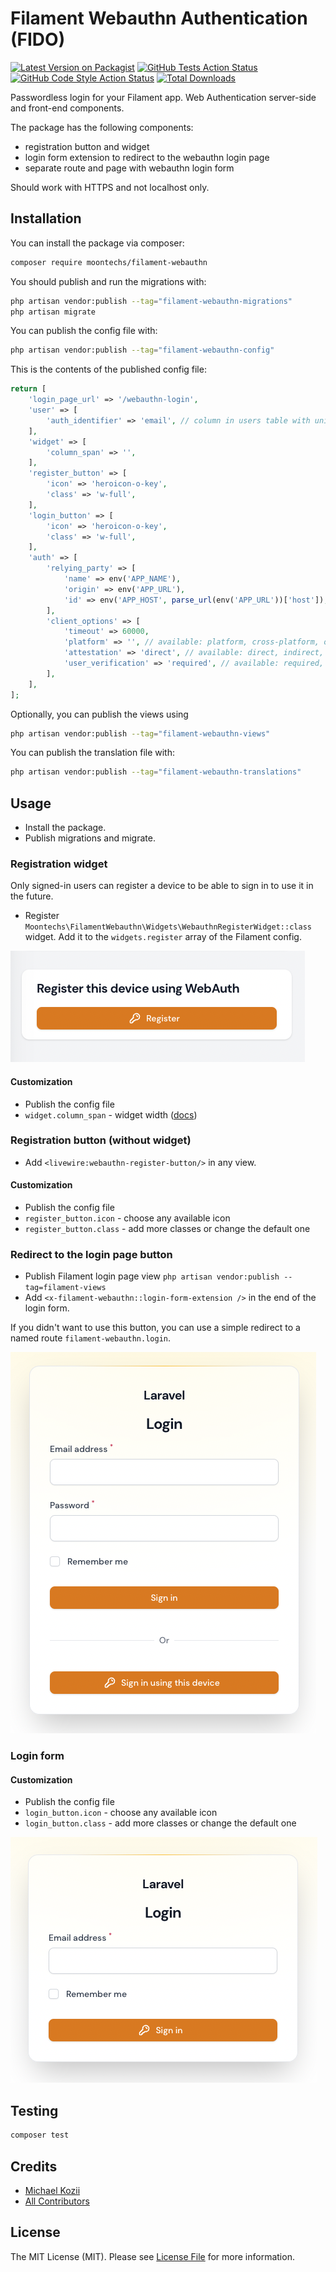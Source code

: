 # Filament Webauthn Authentication (FIDO)

[![Latest Version on Packagist](https://img.shields.io/packagist/v/moontechs/filament-webauthn.svg?style=flat-square)](https://packagist.org/packages/moontechs/filament-webauthn)
[![GitHub Tests Action Status](https://img.shields.io/github/workflow/status/moontechs/filament-webauthn/run-tests?label=tests)](https://github.com/moontechs/filament-webauthn/actions?query=workflow%3Arun-tests+branch%3Amain)
[![GitHub Code Style Action Status](https://img.shields.io/github/workflow/status/moontechs/filament-webauthn/Fix%20PHP%20code%20style%20issues?label=code%20style)](https://github.com/moontechs/filament-webauthn/actions?query=workflow%3A"Fix+PHP+code+style+issues"+branch%3Amain)
[![Total Downloads](https://img.shields.io/packagist/dt/moontechs/filament-webauthn.svg?style=flat-square)](https://packagist.org/packages/moontechs/filament-webauthn)

Passwordless login for your Filament app. Web Authentication server-side and front-end components.

The package has the following components:
* registration button and widget
* login form extension to redirect to the webauthn login page
* separate route and page with webauthn login form

Should work with HTTPS and not localhost only.

## Installation

You can install the package via composer:

```bash
composer require moontechs/filament-webauthn
```

You should publish and run the migrations with:

```bash
php artisan vendor:publish --tag="filament-webauthn-migrations"
php artisan migrate
```

You can publish the config file with:

```bash
php artisan vendor:publish --tag="filament-webauthn-config"
```

This is the contents of the published config file:

```php
return [
    'login_page_url' => '/webauthn-login',
    'user' => [
        'auth_identifier' => 'email', // column in users table with unique user id
    ],
    'widget' => [
        'column_span' => '',
    ],
    'register_button' => [
        'icon' => 'heroicon-o-key',
        'class' => 'w-full',
    ],
    'login_button' => [
        'icon' => 'heroicon-o-key',
        'class' => 'w-full',
    ],
    'auth' => [
        'relying_party' => [
            'name' => env('APP_NAME'),
            'origin' => env('APP_URL'),
            'id' => env('APP_HOST', parse_url(env('APP_URL'))['host']),
        ],
        'client_options' => [
            'timeout' => 60000,
            'platform' => '', // available: platform, cross-platform, or leave empty
            'attestation' => 'direct', // available: direct, indirect, none
            'user_verification' => 'required', // available: required, preferred, discouraged
        ],
    ],
];
```

Optionally, you can publish the views using

```bash
php artisan vendor:publish --tag="filament-webauthn-views"
```

You can publish the translation file with:

```bash
php artisan vendor:publish --tag="filament-webauthn-translations"
```

## Usage

* Install the package.
* Publish migrations and migrate.

### Registration widget
Only signed-in users can register a device to be able to sign in to use it in the future.

* Register `Moontechs\FilamentWebauthn\Widgets\WebauthnRegisterWidget::class` widget. 
Add it to the `widgets.register` array of the Filament config.

![widget](images/widget.png?raw=true)

#### Customization
* Publish the config file
* `widget.column_span` - widget width ([docs](https://filamentphp.com/docs/2.x/admin/dashboard/getting-started#customizing-widget-width))

### Registration button (without widget)
* Add `<livewire:webauthn-register-button/>` in any view.

#### Customization
* Publish the config file
* `register_button.icon` - choose any available icon
* `register_button.class` - add more classes or change the default one 

### Redirect to the login page button

* Publish Filament login page view `php artisan vendor:publish --tag=filament-views`
* Add `<x-filament-webauthn::login-form-extension />` in the end of the login form.

If you didn't want to use this button, you can use a simple redirect to a named route `filament-webauthn.login`.

![redirect to login page](images/reditect-to-login-page.png?raw=true)

### Login form
#### Customization
* Publish the config file
* `login_button.icon` - choose any available icon
* `login_button.class` - add more classes or change the default one

![login](images/login.png?raw=true)

## Testing

```bash
composer test
```

## Credits

- [Michael Kozii](https://github.com/mkoziy)
- [All Contributors](../../contributors)

## License

The MIT License (MIT). Please see [License File](LICENSE.md) for more information.
